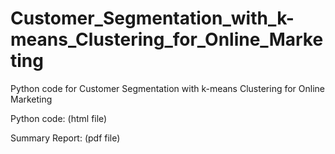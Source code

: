 # Customer_Segmentation_with_k-means_Clustering_for_Online_Marketing
Python code for Customer Segmentation with k-means Clustering for Online Marketing

Python code: (html file)

Summary Report: (pdf file)
